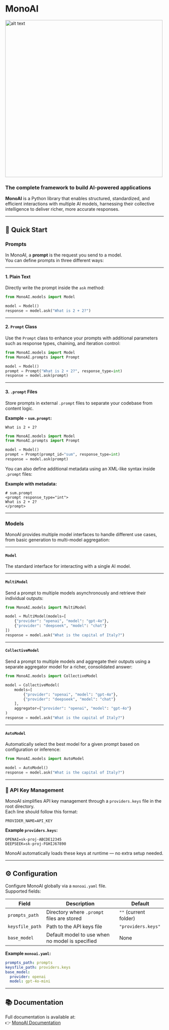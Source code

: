 # MonoAI

<img src="https://raw.githubusercontent.com/Profession-AI/MonoAI/refs/heads/main/docs/res/logo.png" alt="alt text" width="500"/>

### The complete framework to build AI-powered applications


**MonoAI** is a Python library that enables structured, standardized, and efficient interactions with multiple AI models, harnessing their collective intelligence to deliver richer, more accurate responses.

---

## 🚀 Quick Start

### Prompts
In MonoAI, a **prompt** is the request you send to a model.  
You can define prompts in three different ways:

---

#### 1. Plain Text
Directly write the prompt inside the `ask` method:
```python
from MonoAI.models import Model

model = Model()
response = model.ask("What is 2 + 2?")
```

---

#### 2. `Prompt` Class
Use the `Prompt` class to enhance your prompts with additional parameters such as response types, chaining, and iteration control:
```python
from MonoAI.models import Model
from MonoAI.prompts import Prompt

model = Model()
prompt = Prompt("What is 2 + 2?", response_type=int)
response = model.ask(prompt)
```

---

#### 3. `.prompt` Files
Store prompts in external `.prompt` files to separate your codebase from content logic.

**Example - `sum.prompt`:**
```
What is 2 + 2?
```

```python
from MonoAI.models import Model
from MonoAI.prompts import Prompt

model = Model()
prompt = Prompt(prompt_id="sum", response_type=int)
response = model.ask(prompt)
```

You can also define additional metadata using an XML-like syntax inside `.prompt` files:

**Example with metadata:**
```
# sum.prompt
<prompt response_type="int">
What is 2 + 2?
</prompt>
```

---

### Models
MonoAI provides multiple model interfaces to handle different use cases, from basic generation to multi-model aggregation:

---

#### `Model`
The standard interface for interacting with a single AI model.

---

#### `MultiModel`
Send a prompt to multiple models asynchronously and retrieve their individual outputs:
```python
from MonoAI.models import MultiModel

model = MultiModel(models=[
    {"provider": "openai", "model": "gpt-4o"},
    {"provider": "deepseek", "model": "chat"}
])
response = model.ask("What is the capital of Italy?")
```

---

#### `CollectiveModel`
Send a prompt to multiple models and aggregate their outputs using a separate aggregator model for a richer, consolidated answer:
```python
from MonoAI.models import CollectiveModel

model = CollectiveModel(
    models=[
        {"provider": "openai", "model": "gpt-4o"},
        {"provider": "deepseek", "model": "chat"}
    ],
    aggregator={"provider": "openai", "model": "gpt-4o"}
)
response = model.ask("What is the capital of Italy?")
```

---

#### `AutoModel`
Automatically select the best model for a given prompt based on configuration or inference:
```python
from MonoAI.models import AutoModel

model = AutoModel()
response = model.ask("What is the capital of Italy?")
```

---

### 🔑 API Key Management
MonoAI simplifies API key management through a `providers.keys` file in the root directory.  
Each line should follow this format:
```
PROVIDER_NAME=API_KEY
```

**Example `providers.keys`:**
```
OPENAI=sk-proj-ABCDE12345
DEEPSEEK=sk-proj-FGHIJ67890
```

MonoAI automatically loads these keys at runtime — no extra setup needed.

---

## ⚙️ Configuration

Configure MonoAI globally via a `monoai.yaml` file.  
Supported fields:

| Field             | Description                                          | Default             |
|-------------------|------------------------------------------------------|---------------------|
| `prompts_path`    | Directory where `.prompt` files are stored           | `""` (current folder) |
| `keysfile_path`   | Path to the API keys file                            | `"providers.keys"`  |
| `base_model`      | Default model to use when no model is specified      | None                |

**Example `monoai.yaml`:**
```yaml
prompts_path: prompts
keysfile_path: providers.keys
base_model:
  provider: openai
  model: gpt-4o-mini
```

---

## 📚 Documentation

Full documentation is available at:  
👉 [MonoAI Documentation](https://profession-ai.github.io/MonoAI/monoai.html)
